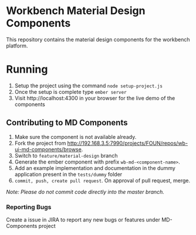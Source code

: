 # Workbench Material Design Components

This repository contains the material design components for the workbench platform.

# Running

1. Setup the project using the command `node setup-project.js`
2. Once the setup is complete type `ember server`
3. Visit http://localhost:4300 in your browser for the live demo of the components

## Contributing to MD Components

1. Make sure the component is not available already.
2. Fork the project from http://192.168.3.5:7990/projects/FOUN/repos/wb-ui-md-components/browse.
3. Switch to `feature/material-design` branch
3. Generate the ember component with prefix `wb-md-<component-name>`.
4. Add an example implementation and documentation in the dummy application present in the `tests/dummy` folder
6. `commit, push, create pull request`. On approval of pull request, merge.

*Note: Please do not commit code directly into the master branch.*

### Reporting Bugs

Create a issue in JIRA to report any new bugs or features under MD-Components project
